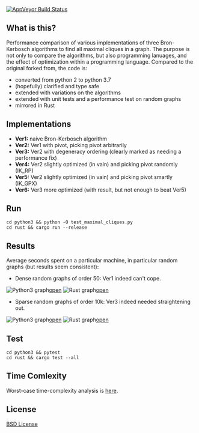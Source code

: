 [![AppVeyor Build Status](https://ci.appveyor.com/api/projects/status/github/ssomers/bron-kerbosch?svg=true&branch=master)](https://ci.appveyor.com/project/ssomers/bron-kerbosch)

## What is this?

Performance comparison of various implementations of three Bron-Kerbosch algorithms to find all maximal cliques in a graph.
The purpose is not only to compare the algorithms, but also programming lanuages, and the effect of optimization within a programming language.
Compared to the original forked from, the code is:
* converted from python 2 to python 3.7
* (hopefully) clarified and type safe
* extended with variations on the algorithms
* extended with unit tests and a performance test on random graphs
* mirrored in Rust 


## Implementations

* **Ver1:** naive Bron-Kerbosch algorithm
* **Ver2:** Ver1 with pivot, picking pivot arbitrarily
* **Ver3:** Ver2 with degeneracy ordering (clearly marked as needing a performance fix)
* **Ver4:** Ver2 slightly optimized (in vain) and picking pivot randomly (IK\_RP)
* **Ver5:** Ver2 slightly optimized (in vain) and picking pivot smartly (IK\_GPX)
* **Ver6:** Ver3 more optimized (with result, but not enough to beat Ver5)

## Run

    cd python3 && python -O test_maximal_cliques.py
    cd rust && cargo run --release


## Results

Average seconds spent on a particular machine, in particular random graphs (but results seem consistent):

* Dense random graphs of order 50: Ver1 indeed can't cope.

![Python3 graph](https://plot.ly/~stein.somers/126.png?share_key=vE16oDR7OE8KIE909Znmcn)[open](https://plot.ly/~stein.somers/126/?share_key=vE16oDR7OE8KIE909Znmcn)
![Rust graph](https://plot.ly/~stein.somers/122.png?share_key=PwkWG3NLfn7Vg3N6JQi9Pk)[open](https://plot.ly/~stein.somers/122/?share_key=PwkWG3NLfn7Vg3N6JQi9Pk)


* Sparse random graphs of order 10k: Ver3 indeed needed straightening out.

![Python3 graph](https://plot.ly/~stein.somers/128.png?share_key=8AATmcjFpdY0onO7L9nmad)[open](https://plot.ly/~stein.somers/128/?share_key=8AATmcjFpdY0onO7L9nmad)
![Rust graph](https://plot.ly/~stein.somers/124.png?share_key=IFDVpkT7WiFl8n2Cc8Tjnj)[open](https://plot.ly/~stein.somers/124/?share_key=IFDVpkT7WiFl8n2Cc8Tjnj)


## Test
    
    cd python3 && pytest
    cd rust && cargo test --all


## Time Comlexity

Worst-case time-complexity analysis is [here](http://en.wikipedia.org/wiki/Bron%E2%80%93Kerbosch_algorithm#Worst-case_analysis).

## License

[BSD License](http://opensource.org/licenses/BSD-3-Clause)
